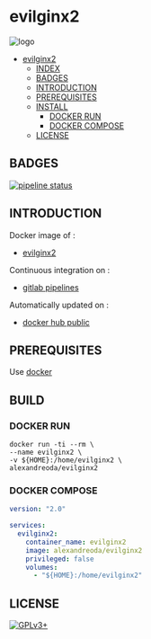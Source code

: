 # evilginx2

![logo](https://assets.gitlab-static.net/uploads/-/system/project/avatar/12904444/evilginx2-logo-512.png)

- [evilginx2](#evilginx2)
  - [INDEX](#index)
  - [BADGES](#badges)
  - [INTRODUCTION](#introduction)
  - [PREREQUISITES](#prerequisites)
  - [INSTALL](#install)
    - [DOCKER RUN](#docker-run)
    - [DOCKER COMPOSE](#docker-compose)
  - [LICENSE](#license)

## BADGES

[![pipeline status](https://gitlab.com/oda-alexandre/evilginx2/badges/master/pipeline.svg)](https://gitlab.com/oda-alexandre/evilginx2/commits/master)

## INTRODUCTION

Docker image of :

- [evilginx2](https://breakdev.org/evilginx-2-next-generation-of-phishing-2fa-tokens)

Continuous integration on :

- [gitlab pipelines](https://gitlab.com/oda-alexandre/evilginx2/pipelines)

Automatically updated on :

- [docker hub public](https://hub.docker.com/r/alexandreoda/evilginx2/)

## PREREQUISITES

Use [docker](https://www.docker.com)

## BUILD

### DOCKER RUN

```\
docker run -ti --rm \
--name evilginx2 \
-v ${HOME}:/home/evilginx2 \
alexandreoda/evilginx2
```

### DOCKER COMPOSE

```yml
version: "2.0"

services:
  evilginx2:
    container_name: evilginx2
    image: alexandreoda/evilginx2
    privileged: false
    volumes:
      - "${HOME}:/home/evilginx2"
```

## LICENSE

[![GPLv3+](http://gplv3.fsf.org/gplv3-127x51.png)](https://gitlab.com/oda-alexandre/evilginx2/blob/master/LICENSE)
